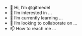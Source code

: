 - 👋 Hi, I’m @gitmedel
- 👀 I’m interested in ...
- 🌱 I’m currently learning ...
- 💞️ I’m looking to collaborate on ...
- 📫 How to reach me ...

<!---
gitmedel/gitmedel is a ✨ special ✨ repository because its `README.md` (this file) appears on your GitHub profile.
You can click the Preview link to take a look at your changes.
--->
